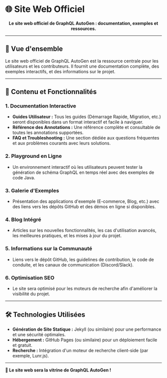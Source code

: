 # 🌐 Site Web Officiel

<div align="center">

**Le site web officiel de GraphQL AutoGen : documentation, exemples et ressources.**

</div>

---

## 🎯 Vue d'ensemble

Le site web officiel de GraphQL AutoGen est la ressource centrale pour les utilisateurs et les contributeurs. Il fournit une documentation complète, des exemples interactifs, et des informations sur le projet.

---

## 🚀 Contenu et Fonctionnalités

### 1. Documentation Interactive

-   **Guides Utilisateur :** Tous les guides (Démarrage Rapide, Migration, etc.) seront disponibles dans un format interactif et facile à naviguer.
-   **Référence des Annotations :** Une référence complète et consultable de toutes les annotations supportées.
-   **FAQ et Troubleshooting :** Une section dédiée aux questions fréquentes et aux problèmes courants avec leurs solutions.

### 2. Playground en Ligne

-   Un environnement interactif où les utilisateurs peuvent tester la génération de schéma GraphQL en temps réel avec des exemples de code Java.

### 3. Galerie d'Exemples

-   Présentation des applications d'exemple (E-commerce, Blog, etc.) avec des liens vers les dépôts GitHub et des démos en ligne si disponibles.

### 4. Blog Intégré

-   Articles sur les nouvelles fonctionnalités, les cas d'utilisation avancés, les meilleures pratiques, et les mises à jour du projet.

### 5. Informations sur la Communauté

-   Liens vers le dépôt GitHub, les guidelines de contribution, le code de conduite, et les canaux de communication (Discord/Slack).

### 6. Optimisation SEO

-   Le site sera optimisé pour les moteurs de recherche afin d'améliorer la visibilité du projet.

---

## 🛠️ Technologies Utilisées

-   **Génération de Site Statique :** Jekyll (ou similaire) pour une performance et une sécurité optimales.
-   **Hébergement :** GitHub Pages (ou similaire) pour un déploiement facile et gratuit.
-   **Recherche :** Intégration d'un moteur de recherche client-side (par exemple, Lunr.js).

---

**🎉 Le site web sera la vitrine de GraphQL AutoGen !**
